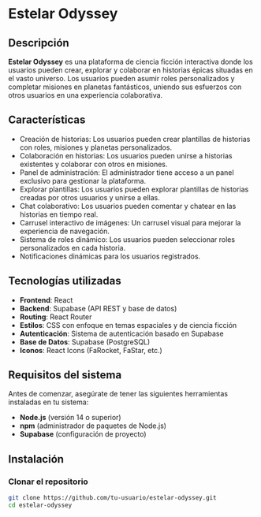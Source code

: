 # Estelar Odyssey

## Descripción

**Estelar Odyssey** es una plataforma de ciencia ficción interactiva donde los usuarios pueden crear, explorar y colaborar en historias épicas situadas en el vasto universo. Los usuarios pueden asumir roles personalizados y completar misiones en planetas fantásticos, uniendo sus esfuerzos con otros usuarios en una experiencia colaborativa.

## Características

- Creación de historias: Los usuarios pueden crear plantillas de historias con roles, misiones y planetas personalizados.
- Colaboración en historias: Los usuarios pueden unirse a historias existentes y colaborar con otros en misiones.
- Panel de administración: El administrador tiene acceso a un panel exclusivo para gestionar la plataforma.
- Explorar plantillas: Los usuarios pueden explorar plantillas de historias creadas por otros usuarios y unirse a ellas.
- Chat colaborativo: Los usuarios pueden comentar y chatear en las historias en tiempo real.
- Carrusel interactivo de imágenes: Un carrusel visual para mejorar la experiencia de navegación.
- Sistema de roles dinámico: Los usuarios pueden seleccionar roles personalizados en cada historia.
- Notificaciones dinámicas para los usuarios registrados.

## Tecnologías utilizadas

- **Frontend**: React
- **Backend**: Supabase (API REST y base de datos)
- **Routing**: React Router
- **Estilos**: CSS con enfoque en temas espaciales y de ciencia ficción
- **Autenticación**: Sistema de autenticación basado en Supabase
- **Base de Datos**: Supabase (PostgreSQL)
- **Iconos**: React Icons (FaRocket, FaStar, etc.)
  
## Requisitos del sistema

Antes de comenzar, asegúrate de tener las siguientes herramientas instaladas en tu sistema:

- **Node.js** (versión 14 o superior)
- **npm** (administrador de paquetes de Node.js)
- **Supabase** (configuración de proyecto)

## Instalación

### Clonar el repositorio

```bash
git clone https://github.com/tu-usuario/estelar-odyssey.git
cd estelar-odyssey
